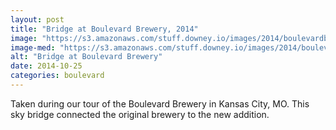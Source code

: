 ```yaml
---
layout: post
title: "Bridge at Boulevard Brewery, 2014"
image: "https://s3.amazonaws.com/stuff.downey.io/images/2014/boulevardbridge.jpg"
image-med: "https://s3.amazonaws.com/stuff.downey.io/images/2014/boulevardbridge-750.jpg"
alt: "Bridge at Boulevard Brewery"
date: 2014-10-25
categories: boulevard
---
```


Taken during our tour of the Boulevard Brewery in Kansas City, MO.  This sky bridge connected the original brewery to the new addition.
